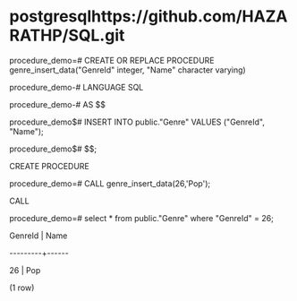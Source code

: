 # postgresqlhttps://github.com/HAZARATHP/SQL.git

procedure_demo=# CREATE OR REPLACE PROCEDURE genre_insert_data("GenreId" integer, "Name" character varying)

procedure_demo-# LANGUAGE SQL

procedure_demo-# AS $$

procedure_demo$# INSERT INTO public."Genre" VALUES ("GenreId", "Name");

procedure_demo$# $$;

CREATE PROCEDURE

procedure_demo=# CALL genre_insert_data(26,'Pop');

CALL

procedure_demo=# select * from public."Genre" where "GenreId" = 26;

 GenreId | Name

---------+------

   26 | Pop

(1 row)
